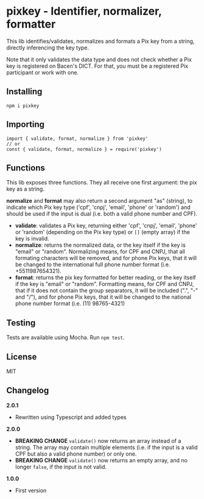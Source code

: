 # pixkey - Identifier, normalizer, formatter

This lib identifies/validates, normalizes and formats a Pix key from a string, directly inferencing the key type.

Note that it only validates the data type and does not check whether a Pix key is registered on Bacen's DICT. For that, you must be a registered Pix participant or work with one.

## Installing

```
npm i pixkey
```

## Importing

```
import { validate, format, normalize } from 'pixkey'
// or
const { validate, format, normalize } = require('pixkey')
```

## Functions

This lib exposes three functions. They all receive one first argument: the pix key as a string.

**normalize** and **format** may also return a second argument "as" (string), to indicate which Pix key type ('cpf', 'cnpj', 'email', 'phone' or 'random') and should be used if the input is dual (i.e. both a valid phone number and CPF).

- **validate**: validates a Pix key, returning either 'cpf', 'cnpj', 'email', 'phone' or 'random' (depending on the Pix key type) or `[]` (empty array) if the key is invalid.
- **normalize**: returns the normalized data, or the key itself if the key is "email" or "random". Normalizing means, for CPF and CNPJ, that all formating characters will be removed, and for phone Pix keys, that it will be changed to the international full phone number format (i.e. +5511987654321).
- **format**: returns the pix key formatted for better reading, or the key itself if the key is "email" or "random". Formatting means, for CPF and CNPJ, that if it does not contain the group separators, it will be included (".", "-" and "/"), and for phone Pix keys, that it will be changed to the national phone number format (i.e. (11) 98765-4321)

## Testing

Tests are available using Mocha. Run `npm test`.

## License

MIT

## Changelog

**2.0.1**

* Rewritten using Typescript and added types

**2.0.0**

- **BREAKING CHANGE** `validate()` now returns an array instead of a string. The array may contain multiple elements (i.e. if the input is a valid CPF but also a valid phone number) or only one.
- **BREAKING CHANGE** `validate()` now returns an empty array, and no longer `false`, if the input is not valid.

**1.0.0**

- First version
